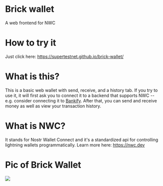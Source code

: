 # Brick wallet
A web frontend for NWC

# How to try it
Just click here: https://supertestnet.github.io/brick-wallet/

# What is this?
This is a basic web wallet with send, receive, and a history tab. If you try to use it, it will first ask you to connect it to a backend that supports NWC -- e.g. consider connecting it to [Bankify](https://supertestnet.github.io/bankify/). After that, you can send and receive money as well as view your transaction history.

# What is NWC?
It stands for Nostr Wallet Connect and it's a standardized api for controlling lightning wallets programmatically. Learn more here: https://nwc.dev

# Pic of Brick Wallet

<kbd><img src="https://supertestnet.github.io/brick-wallet/brick%20wallet.png"></img></kbd>
